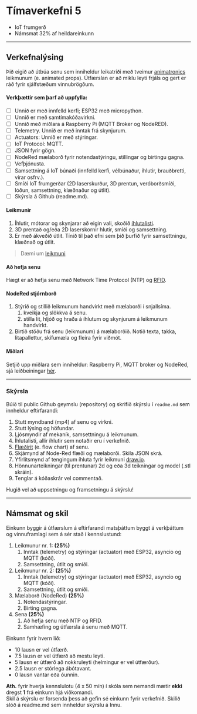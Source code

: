 # Tímaverkefni 5 

- IoT frumgerð 
- Námsmat 32% af heildareinkunn  
  
---

## Verkefnalýsing

Þið eigið að útbúa senu sem inniheldur leikatriði með tveimur [animatronics](https://github.com/VESM3/IOT/wiki/Animatronics) leikmunum (e. animated props). Útfærslan er að miklu leyti frjáls og gert er ráð fyrir sjálfstæðum vinnubrögðum. 

#### Verkþættir sem þarf að uppfylla:

- [ ] Unnið er með innfelld kerfi; ESP32 með micropython.
- [ ] Unnið er með samtímakóðavirkni.
- [ ] Unnið með miðlara á Raspberry Pi (MQTT Broker og NodeRED).
- [ ] Telemetry. Unnið er með inntak frá skynjurum.
- [ ] Actuators: Unnið er með stýringar.
- [ ] IoT Protocol: MQTT. 
- [ ] JSON fyrir gögn.
- [ ] NodeRed mælaborð fyrir notendastýringu, stillingar og birtingu gagna. 
- [ ] Vefþjónusta.
- [ ] Samsettning á IoT búnaði (innfelld kerfi, vélbúnaður, íhlutir, brauðbretti, vírar osfrv.).
- [ ] Smíði IoT frumgerðar (2D laserskurður, 3D prentun, veróborðsmíði, lóðun, samsettning, klæðnaður og útlit).
- [ ] Skýrsla á Github (readme.md).

#### Leikmunir 
1. Íhlutir, mótorar og skynjarar að eigin vali, skoðið [íhlutalisti](https://github.com/VESM3/IOT/blob/main/Ihlutir.md).
1. 3D prentað og/eða 2D laserskornir hlutir, smíði og samsettning. 
1. Er með ákveðið útlit. Tínið til það efni sem þið þurfið fyrir samsettningu, klæðnað og útlit.

> Dæmi um [leikmuni](https://hauntershangout.org/cat.php?cat=motor)

<!-- 
#### Fígura
1. Er með RGB LED fyrir bæði augu.
1. Getur tjáð sig (talað eða sungið) með micro servo (kjálki) ásamt [MP3](https://www.dfrobot.com/product-1121.html) spilara, hátalara og hljóðskrá.
1. Er með 2-axis hreyfing á háls (upp og niður og til hliðar) með servo.
1. Er með hendur sem hreyfast með servo notkun.
-->

#### Að hefja senu 
Hægt er að hefja senu með Network Time Protocol (NTP) og [RFID](https://github.com/VESM3/IOT/wiki/RFID-og-NFC).

<!--
[PIR hreyfiskynjara](https://learn.adafruit.com/pir-passive-infrared-proximity-motion-sensor/how-pirs-work), [HC-SR04 Ultrasonic](https://lastminuteengineers.com/arduino-sr04-ultrasonic-sensor-tutorial/), [ljósviðnám](https://en.wikipedia.org/wiki/Photoresistor).
-->
   
#### NodeRed stjórnborð
1. Stýrið og stillið leikmunum handvirkt með mælaborði í snjallsíma.
   1. kveikja og slökkva á senu.
   1. stilla lit, hljóð og hraða á íhlutum og skynjurum á leikmunum handvirkt.
1. Birtið stöðu frá senu (leikmunum) á mælaborðið. Notið texta, takka, litapallettur, skífumæla og fleira fyrir viðmót. 

#### Miðlari
Setjið upp miðlara sem inniheldur:
Raspberry Pi, MQTT broker og NodeRed, sjá leiðbeiningar [hér](https://github.com/VESM3/IOT/blob/main/Efni/rpi_mqtt_nodered_uppsetning.md).

<!--
1. [Raspberry Pi 4 Model B](https://github.com/VESM3/IOT/wiki/Raspberry-Pi) með [Raspberry Pi OS](https://github.com/VESM3/IOT/wiki/St%C3%BDrikerfi) stýrikerfið. Hér eru [leiðbeiningar](https://github.com/VESM3/IOT/blob/main/Efni/h23_RPi_uppsetning.md)
1. [Mosquitto MQTT broker](https://mosquitto.org/) og leiðbeiningar [að setja upp MQTT broker](https://github.com/VESM3/IOT/blob/main/Efni/MQTT/MQTTBroker.md#uppsetning-%C3%A1-broker-raspberry-pi).
1. [NodeRed](https://techexplorations.com/guides/esp32/node-red-esp32-project/2-install-node-red-on-the-raspberry-pi/)
-->

---

### Skýrsla 
Búið til public Github geymslu (repository) og skrifið skýrslu í `readme.md` sem innheldur eftirfarandi: 

1. Stutt myndband (mp4) af senu og virkni. 
1. Stutt lýsing og höfundar.
1. Ljósmyndir af mekaník, samsettningu á leikmunum.
1. Íhlutalisti, allir íhlutir sem notaðir eru í verkefnið.
1. [Flæðirit](https://www.drawio.com/doc/getting-started-basic-flow-chart) (e. flow chart) af senu.
1. Skjámynd af Node-Red flæði og mælaborði. Skila JSON skrá.
1. Yfirlitsmynd af tengingum íhluta fyrir leikmuni [draw.io](https://app.diagrams.net/).
1. Hönnunarteikningar (til prentunar) 2d og eða 3d teikningar og model (.stl skráin).
1. Tenglar á kóðaskrár vel commentað.

Hugið vel að uppsetningu og framsetningu á skýrslu! 

--- 

## Námsmat og skil

Einkunn byggir á útfærslum á eftirfarandi matsþáttum byggt á verkþáttum og vinnuframlagi sem á sér stað í kennslustund:

1. Leikmunur nr. 1: **(25%)**
   1. Inntak (telemetry) og stýringar (actuator) með ESP32, asyncio og MQTT (kóði). 
   1. Samsettning, útlit og smíði.
1. Leikmunur nr. 2: **(25%)**
   1. Inntak (telemetry) og stýringar (actuator) með ESP32, asyncio og MQTT (kóði). 
   1. Samsettning, útlit og smíði.
1. Mælaborð (NodeRed) **(25%)**
   1. Notendastýringar.
   1. Birting gagna.
1. Sena **(25%)**
   1. Að hefja senu með NTP og RFID.
   1. Samhæfing og útfærsla á senu með MQTT.
<!--
    1. Miðlari (uppsetning, stillingar).  
-->

Einkunn fyrir hvern lið: 
- 10 lausn er vel útfærð.
- 7.5 lausn er vel útfærð að mestu leyti.
- 5 lausn er útfærð að nokkruleyti (helmingur er vel útfærður).
- 2.5 lausn er stórlega ábótavant.
- 0 lausn vantar eða óunnin.

**Ath.** fyrir hverja kennslulotu (4 x 50 mín) í skóla sem nemandi mætir **ekki** dregst **1** frá einkunn hjá viðkomandi. <br>
Skil á skýrslu er forsenda þess að gefin sé einkunn fyrir verkefnið. Skilið slóð á readme.md sem innheldur skýrslu á Innu. <br>
